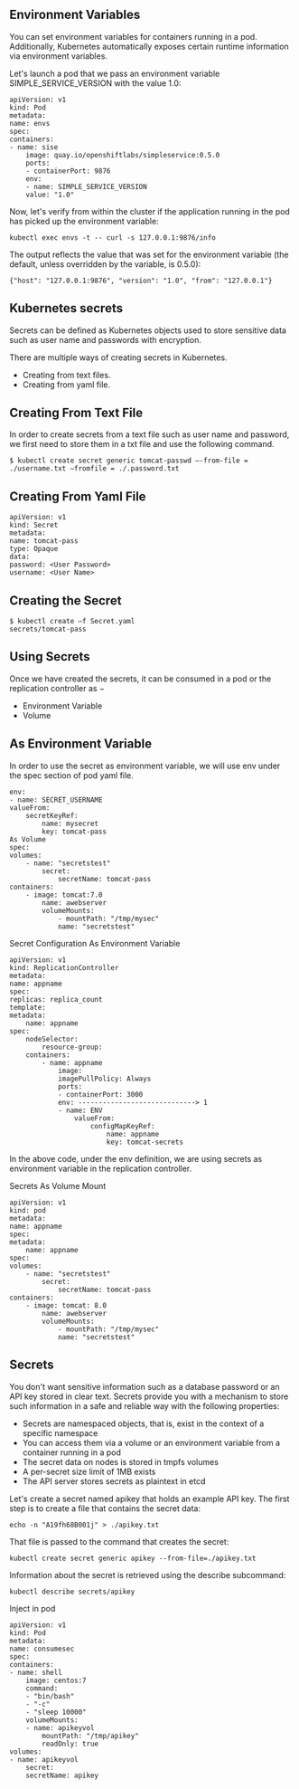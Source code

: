 
## Environment Variables

You can set environment variables for containers running in a pod. Additionally, Kubernetes automatically exposes certain runtime information via environment variables.

Let's launch a pod that we pass an environment variable SIMPLE_SERVICE_VERSION with the value 1.0:
 
    apiVersion: v1
    kind: Pod
    metadata:
    name: envs
    spec:
    containers:
    - name: sise
        image: quay.io/openshiftlabs/simpleservice:0.5.0
        ports:
        - containerPort: 9876
        env:
        - name: SIMPLE_SERVICE_VERSION
        value: "1.0"
 
Now, let's verify from within the cluster if the application running in the pod has picked up the environment variable:
 
    kubectl exec envs -t -- curl -s 127.0.0.1:9876/info

The output reflects the value that was set for the environment variable (the default, unless overridden by the variable, is 0.5.0):

    {"host": "127.0.0.1:9876", "version": "1.0", "from": "127.0.0.1"}

## Kubernetes secrets

Secrets can be defined as Kubernetes objects used to store sensitive data such as user name and passwords with encryption.

There are multiple ways of creating secrets in Kubernetes.

- Creating from text files.
- Creating from yaml file.

## Creating From Text File

In order to create secrets from a text file such as user name and password, we first need to store them in a txt file and use the following command.

    $ kubectl create secret generic tomcat-passwd –-from-file = ./username.txt –fromfile = ./.password.txt

## Creating From Yaml File

    apiVersion: v1
    kind: Secret
    metadata:
    name: tomcat-pass
    type: Opaque
    data:
    password: <User Password>
    username: <User Name>

## Creating the Secret

    $ kubectl create –f Secret.yaml
    secrets/tomcat-pass

## Using Secrets

Once we have created the secrets, it can be consumed in a pod or the replication controller as −

- Environment Variable
- Volume

## As Environment Variable

In order to use the secret as environment variable, we will use env under the spec section of pod yaml file.

    env:
    - name: SECRET_USERNAME
    valueFrom:
        secretKeyRef:
            name: mysecret
            key: tomcat-pass
    As Volume
    spec:
    volumes:
        - name: "secretstest"
            secret:
                secretName: tomcat-pass
    containers:
        - image: tomcat:7.0
            name: awebserver
            volumeMounts:
                - mountPath: "/tmp/mysec"
                name: "secretstest"

Secret Configuration As Environment Variable

    apiVersion: v1
    kind: ReplicationController
    metadata:
    name: appname
    spec:
    replicas: replica_count
    template:
    metadata:
        name: appname
    spec:
        nodeSelector:
            resource-group:
        containers:
            - name: appname
                image:
                imagePullPolicy: Always
                ports:
                - containerPort: 3000
                env: -----------------------------> 1
                - name: ENV
                    valueFrom:
                        configMapKeyRef:
                            name: appname
                            key: tomcat-secrets

In the above code, under the env definition, we are using secrets as environment variable in the replication controller.

Secrets As Volume Mount

    apiVersion: v1
    kind: pod
    metadata:
    name: appname
    spec:
    metadata:
        name: appname
    spec:
    volumes:
        - name: "secretstest"
            secret:
                secretName: tomcat-pass
    containers:
        - image: tomcat: 8.0
            name: awebserver
            volumeMounts:
                - mountPath: "/tmp/mysec"
                name: "secretstest"

## Secrets

You don't want sensitive information such as a database password or an API key stored in clear text. Secrets provide you with a mechanism to store such information in a safe and reliable way with the following properties:

- Secrets are namespaced objects, that is, exist in the context of a specific namespace
- You can access them via a volume or an environment variable from a container running in a pod
- The secret data on nodes is stored in tmpfs volumes
- A per-secret size limit of 1MB exists
- The API server stores secrets as plaintext in etcd

Let's create a secret named apikey that holds an example API key. The first step is to create a file that contains the secret data:

    echo -n "A19fh68B001j" > ./apikey.txt

That file is passed to the command that creates the secret:

    kubectl create secret generic apikey --from-file=./apikey.txt

Information about the secret is retrieved using the describe subcommand:

    kubectl describe secrets/apikey

Inject in pod 

    apiVersion: v1
    kind: Pod
    metadata:
    name: consumesec
    spec:
    containers:
    - name: shell
        image: centos:7
        command:
        - "bin/bash"
        - "-c"
        - "sleep 10000"
        volumeMounts:
        - name: apikeyvol
            mountPath: "/tmp/apikey"
            readOnly: true
    volumes:
    - name: apikeyvol
        secret:
        secretName: apikey